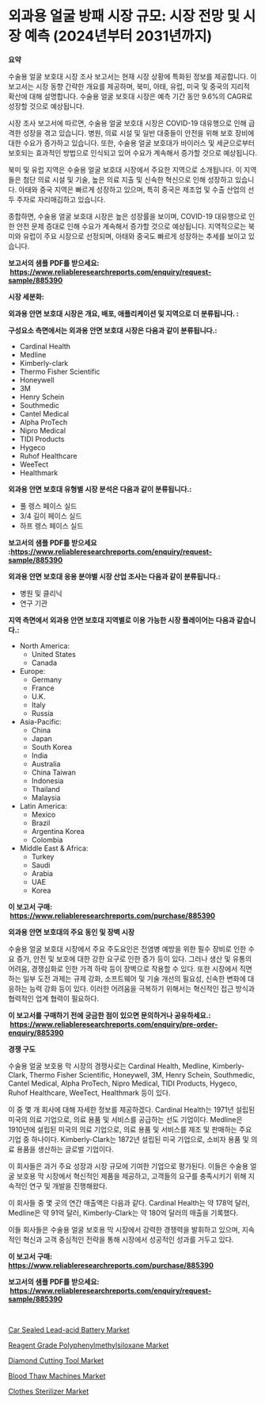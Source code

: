 <p><h1>외과용 얼굴 방패 시장 규모: 시장 전망 및 시장 예측 (2024년부터 2031년까지)</h1></p><p><strong>요약</strong></p>
<p><p>수술용 얼굴 보호대 시장 조사 보고서는 현재 시장 상황에 특화된 정보를 제공합니다. 이 보고서는 시장 동향 간략한 개요를 제공하며, 북미, 아태, 유럽, 미국 및 중국의 지리적 확산에 대해 설명합니다. 수술용 얼굴 보호대 시장은 예측 기간 동안 9.6%의 CAGR로 성장할 것으로 예상됩니다. </p><p>시장 조사 보고서에 따르면, 수술용 얼굴 보호대 시장은 COVID-19 대유행으로 인해 급격한 성장을 겪고 있습니다. 병원, 의료 시설 및 일반 대중들이 안전을 위해 보호 장비에 대한 수요가 증가하고 있습니다. 또한, 수술용 얼굴 보호대가 바이러스 및 세균으로부터 보호되는 효과적인 방법으로 인식되고 있어 수요가 계속해서 증가할 것으로 예상됩니다.</p><p>북미 및 유럽 지역은 수술용 얼굴 보호대 시장에서 주요한 지역으로 소개됩니다. 이 지역들은 첨단 의료 시설 및 기술, 높은 의료 지출 및 신속한 혁신으로 인해 성장하고 있습니다. 아태와 중국 지역은 빠르게 성장하고 있으며, 특히 중국은 제조업 및 수출 산업의 선두 주자로 자리매김하고 있습니다.</p><p>종합하면, 수술용 얼굴 보호대 시장은 높은 성장률을 보이며, COVID-19 대유행으로 인한 안전 문제 증대로 인해 수요가 계속해서 증가할 것으로 예상됩니다. 지역적으로는 북미와 유럽이 주요 시장으로 선정되며, 아태와 중국도 빠르게 성장하는 추세를 보이고 있습니다.</p></p>
<p><strong>보고서의 샘플 PDF를 받으세요: &nbsp;<a href="https://www.reliableresearchreports.com/enquiry/request-sample/885390">https://www.reliableresearchreports.com/enquiry/request-sample/885390</a></strong></p>
<p><strong>시장 세분화:</strong></p>
<p><strong> 외과용 안면 보호대 시장은 개요, 배포, 애플리케이션 및 지역으로 더 분류됩니다. :</strong></p>
<p><strong>구성요소 측면에서는 외과용 안면 보호대 시장은 다음과 같이 분류됩니다.:</strong></p>
<p><ul><li>Cardinal Health</li><li>Medline</li><li>Kimberly-clark</li><li>Thermo Fisher Scientific</li><li>Honeywell</li><li>3M</li><li>Henry Schein</li><li>Southmedic</li><li>Cantel Medical</li><li>Alpha ProTech</li><li>Nipro Medical</li><li>TIDI Products</li><li>Hygeco</li><li>Ruhof Healthcare</li><li>WeeTect</li><li>Healthmark</li></ul></p>
<p><strong> 외과용 안면 보호대 유형별 시장 분석은 다음과 같이 분류됩니다.:</strong></p>
<p><ul><li>풀 렝스 페이스 실드</li><li>3/4 길이 페이스 실드</li><li>하프 렝스 페이스 실드</li></ul></p>
<p><strong>보고서의 샘플 PDF를 받으세요 :<a href="https://www.reliableresearchreports.com/enquiry/request-sample/885390">https://www.reliableresearchreports.com/enquiry/request-sample/885390</a></strong></p>
<p><strong> 외과용 안면 보호대 응용 분야별 시장 산업 조사는 다음과 같이 분류됩니다.:</strong></p>
<p><ul><li>병원 및 클리닉</li><li>연구 기관</li></ul></p>
<p><strong>지역 측면에서 외과용 안면 보호대 지역별로 이용 가능한 시장 플레이어는 다음과 같습니다.:</strong></p>
<p><ul>
    <li>
        North America:
        <ul>
            <li>United States</li>
            <li>Canada</li>
        </ul>
    </li>
    <li>
        Europe:
        <ul>
            <li>Germany</li>
            <li>France</li>
            <li>U.K.</li>
            <li>Italy</li>
            <li>Russia</li>
        </ul>
    </li>
    <li>
        Asia-Pacific:
        <ul>
            <li>China</li>
            <li>Japan</li>
            <li>South Korea</li>
            <li>India</li>
            <li>Australia</li>
            <li>China Taiwan</li>
            <li>Indonesia</li>
            <li>Thailand</li>
            <li>Malaysia</li>
        </ul>
    </li>
    <li>
        Latin America:
        <ul>
            <li>Mexico</li>
            <li>Brazil</li>
            <li>Argentina Korea</li>
            <li>Colombia</li>
        </ul>
    </li>
    <li>
        Middle East & Africa:
        <ul>
            <li>Turkey</li>
            <li>Saudi</li>
            <li>Arabia</li>
            <li>UAE</li>
            <li>Korea</li>
        </ul>
    </li>
    </ul></p>
<p><strong>이 보고서 구매: &nbsp;<a href="https://www.reliableresearchreports.com/purchase/885390">https://www.reliableresearchreports.com/purchase/885390</a></strong></p>
<p><strong>외과용 안면 보호대의 주요 동인 및 장벽 시장</strong></p>
<p><p>수술용 얼굴 보호대 시장에서 주요 주도요인은 전염병 예방을 위한 필수 장비로 인한 수요 증가, 안전 및 보호에 대한 강한 요구로 인한 증가 등이 있다. 그러나 생산 및 유통의 어려움, 경쟁심화로 인한 가격 하락 등이 장벽으로 작용할 수 있다. 또한 시장에서 직면하는 일부 도전 과제는 규제 강화, 소프트웨어 및 기술 개선의 필요성, 신속한 변화에 대응하는 능력 강화 등이 있다. 이러한 어려움을 극복하기 위해서는 혁신적인 접근 방식과 협력적인 업계 협력이 필요하다.</p></p>
<p><strong>이 보고서를 구매하기 전에 궁금한 점이 있으면 문의하거나 공유하세요.: &nbsp;<a href="https://www.reliableresearchreports.com/enquiry/pre-order-enquiry/885390">https://www.reliableresearchreports.com/enquiry/pre-order-enquiry/885390</a></strong></p>
<p><strong>경쟁 구도</strong></p>
<p><p>수술용 얼굴 보호용 막 시장의 경쟁사로는 Cardinal Health, Medline, Kimberly-Clark, Thermo Fisher Scientific, Honeywell, 3M, Henry Schein, Southmedic, Cantel Medical, Alpha ProTech, Nipro Medical, TIDI Products, Hygeco, Ruhof Healthcare, WeeTect, Healthmark 등이 있다.</p><p>이 중 몇 개 회사에 대해 자세한 정보를 제공하겠다. Cardinal Health는 1971년 설립된 미국의 의료 기업으로, 의료 용품 및 서비스를 공급하는 선도 기업이다. Medline은 1910년에 설립된 미국의 의료 기업으로, 의료 용품 및 서비스를 제조 및 판매하는 주요 기업 중 하나이다. Kimberly-Clark는 1872년 설립된 미국 기업으로, 소비자 용품 및 의료 용품을 생산하는 글로벌 기업이다.</p><p>이 회사들은 과거 주요 성장과 시장 규모에 기여한 기업으로 평가된다. 이들은 수술용 얼굴 보호용 막 시장에서 혁신적인 제품을 제공하고, 고객들의 요구를 충족시키기 위해 지속적인 연구 및 개발을 진행해왔다.</p><p>이 회사들 중 몇 곳의 연간 매출액은 다음과 같다. Cardinal Health는 약 178억 달러, Medline은 약 91억 달러, Kimberly-Clark는 약 180억 달러의 매출을 기록했다.</p><p>이들 회사들은 수술용 얼굴 보호용 막 시장에서 강력한 경쟁력을 발휘하고 있으며, 지속적인 혁신과 고객 중심적인 전략을 통해 시장에서 성공적인 성과를 거두고 있다.</p></p>
<p><strong>이 보고서 구매: &nbsp; <a href="https://www.reliableresearchreports.com/purchase/885390">https://www.reliableresearchreports.com/purchase/885390</a></strong></p>
<p><strong>보고서의 샘플 PDF를 받으세요: &nbsp;<a href="https://www.reliableresearchreports.com/enquiry/request-sample/885390">https://www.reliableresearchreports.com/enquiry/request-sample/885390</a></strong><strong></strong></p>
<p>&nbsp;</p>
<p><p><a href="https://changeable-paste-463.notion.site/Car-Sealed-Lead-acid-Battery-Market-Size-Market-Share-and-Global-Market-Analysis-Report-2024-203-2d8cd6f33ed343579227bb8111db14a0">Car Sealed Lead-acid Battery Market</a></p><p><a href="https://issuu.com/reportprime-2/docs/reagent-grade-polyphenylmethylsiloxane-market-size">Reagent Grade Polyphenylmethylsiloxane Market</a></p><p><a href="https://view.publitas.com/reportprime-1/diamond-cutting-tool-market-research-report-provides-thorough-industry-overview-which-offers-an-in-depth-analysis-of-product-trends-and-new-market-divisions/">Diamond Cutting Tool Market</a></p><p><a href="https://issuu.com/reportprime-2/docs/blood-thaw-machines-market-size-2030.pptx">Blood Thaw Machines Market</a></p><p><a href="https://github.com/PeterParrish5/Market-Research-Report-List-4/blob/main/clothes-sterilizer-market.md">Clothes Sterilizer Market</a></p></p>